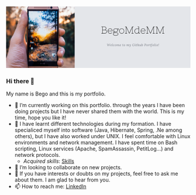 ![Alt text](https://github.com/BegoMdeMM/BegoMdeMM/blob/main/portfolio.png?raw=true "My Banner")

### Hi there 👋
My name is Bego and this is my portfolio. 

- 🔭 I’m currently working on this portfolio. through the years I have been doing projects but I have never shared them with the world. This is my time, hope you like it!
- 🌱 I have learnt different technologies during my formation. I have specialiced myself into software (Java, Hibernate, Spring, .Ne among others), but I have also worked under UNIX. I feel comfortable with Linux environments and network management. I have spent time on Bash scripting, Linux services (Apache, SpamAssassin, PetitLog...) and network protocols.
  - *Acquired skills*: [Skills](https://www.ehu.eus/es/web/guest/grado-ingenieria-informatica/competencias-adquiridas)
- 👯 I’m looking to collaborate on new projects.
- 💬 If you have interests or doubts on my projects, feel free to ask me about them. I am glad to hear from you.
- 📫 How to reach me: [LinkedIn](https://www.linkedin.com/in/bego%C3%B1a-mart%C3%ADnez-mart%C3%ADnez-ba01b8205/)


<!--
**BegoMdeMM/BegoMdeMM** is a ✨ _special_ ✨ repository because its `README.md` (this file) appears on your GitHub profile.

Here are some ideas to get you started:

- 🔭 I’m currently working on ...
- 🌱 I’m currently learning ...
- 👯 I’m looking to collaborate on ...
- 🤔 I’m looking for help with ...
- 💬 Ask me about ...
- 📫 How to reach me: ...
- 😄 Pronouns: ...
- ⚡ Fun fact: ...
-->
